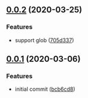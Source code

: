 ## [0.0.2](https://github.com/lancewuz/fetch-idl/compare/v0.0.1...v0.0.2) (2020-03-25)


### Features

* support glob ([705d337](https://github.com/lancewuz/fetch-idl/commit/705d3375658073fd55af49320b6adeb2ad52fbd1))



## [0.0.1](https://github.com/lancewuz/fetch-idl/compare/bcb6cd8f7a109873aab5551b9f0a312f31f31a2e...v0.0.1) (2020-03-06)


### Features

* initial commit ([bcb6cd8](https://github.com/lancewuz/fetch-idl/commit/bcb6cd8f7a109873aab5551b9f0a312f31f31a2e))



